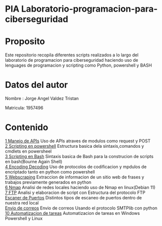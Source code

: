 # PIA Laboratorio-programacion-para-ciberseguridad

# Proposito
Este repositorio recopila  diferentes scripts realizados a lo largo del laboratorio de programacion para ciberseguridad haciendo uso de lenguages de programacion y scripting como Python, powershell y BASH  
# Datos del autor
Nombre : Jorge Angel Valdez Tristan  

Matricula: 1957496
# Contenido
[1 Manejo de APIs](https://github.com/Angeltrst03/Laboratorio-programacion-para-ciberseguridad/tree/main/1%20Manejo%20de%20APIs) Uso de APIs atraves de modulos como request y POST     
[2 Scripting en powershell](https://github.com/Angeltrst03/Laboratorio-programacion-para-ciberseguridad/tree/main/2%20Scripting%20en%20Powershell) Estructura basica dela sintaxis,comandos y cmdlets en  powersheel  
[3 Scripting en Bash](https://github.com/Angeltrst03/Laboratorio-programacion-para-ciberseguridad/tree/main/3%20Scripting%20en%20Bash) Sintaxis basica de Bash para la construcion de scripts en bash(Bourne Again Shell)  
[4 Encoding Decoding](https://github.com/Angeltrst03/Laboratorio-programacion-para-ciberseguridad/tree/main/4%20Encoding%20Decoding)  Uso de protocolos de codificacion y mpdulos de encriptado tanto en python como powershell  
[5 Webscraping](https://github.com/Angeltrst03/Laboratorio-programacion-para-ciberseguridad/tree/main/5%20Websrcaping)  Extraccion de informacion de un sitio web de frases y trabajos previamente generados en python  
[6 Nmap](https://github.com/Angeltrst03/Laboratorio-programacion-para-ciberseguridad/tree/main/6%20nmap) Analisi de redes locales haciendo uso de Nmap en linux(Debian 11)  
[7 FTP](https://github.com/Angeltrst03/Laboratorio-programacion-para-ciberseguridad/tree/main/7%20FTP) Analisi y elaboracion de script con Estructura del protocolo FTP   
[Escaner de Puertos](https://github.com/Angeltrst03/Laboratorio-programacion-para-ciberseguridad/tree/main/8%20Escaner%20de%20puertos) Distintos tipos de escaneo de puertos dentro de nuestra red local  
[Envio de correos](https://github.com/Angeltrst03/Laboratorio-programacion-para-ciberseguridad/tree/main/9%20Envio%20de%20correos) Envio de correos Usando el protocolo SMTPlib con python  
[10 Automatizacion de tareas](https://github.com/Angeltrst03/Laboratorio-programacion-para-ciberseguridad/tree/main/10%20Automatizacion%20de%20tareas) Automatizacion de tareas en Windows Powershell y Linux
